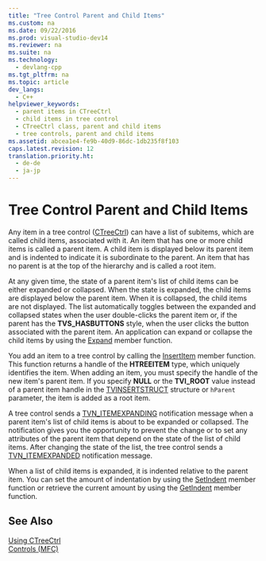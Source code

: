 ```yaml
---
title: "Tree Control Parent and Child Items"
ms.custom: na
ms.date: 09/22/2016
ms.prod: visual-studio-dev14
ms.reviewer: na
ms.suite: na
ms.technology: 
  - devlang-cpp
ms.tgt_pltfrm: na
ms.topic: article
dev_langs: 
  - C++
helpviewer_keywords: 
  - parent items in CTreeCtrl
  - child items in tree control
  - CTreeCtrl class, parent and child items
  - tree controls, parent and child items
ms.assetid: abcea1e4-fe9b-40d9-86dc-1db235f8f103
caps.latest.revision: 12
translation.priority.ht: 
  - de-de
  - ja-jp
---
```

# Tree Control Parent and Child Items
Any item in a tree control ([CTreeCtrl](../vs140/ctreectrl-class.md)) can have a list of subitems, which are called child items, associated with it. An item that has one or more child items is called a parent item. A child item is displayed below its parent item and is indented to indicate it is subordinate to the parent. An item that has no parent is at the top of the hierarchy and is called a root item.  
  
 At any given time, the state of a parent item's list of child items can be either expanded or collapsed. When the state is expanded, the child items are displayed below the parent item. When it is collapsed, the child items are not displayed. The list automatically toggles between the expanded and collapsed states when the user double-clicks the parent item or, if the parent has the **TVS_HASBUTTONS** style, when the user clicks the button associated with the parent item. An application can expand or collapse the child items by using the [Expand](../vs140/ctreectrl--expand.md) member function.  
  
 You add an item to a tree control by calling the [InsertItem](../vs140/ctreectrl--insertitem.md) member function. This function returns a handle of the **HTREEITEM** type, which uniquely identifies the item. When adding an item, you must specify the handle of the new item's parent item. If you specify **NULL** or the **TVI_ROOT** value instead of a parent item handle in the [TVINSERTSTRUCT](http://msdn.microsoft.com/library/windows/desktop/bb773452) structure or `hParent` parameter, the item is added as a root item.  
  
 A tree control sends a [TVN_ITEMEXPANDING](http://msdn.microsoft.com/library/windows/desktop/bb773537) notification message when a parent item's list of child items is about to be expanded or collapsed. The notification gives you the opportunity to prevent the change or to set any attributes of the parent item that depend on the state of the list of child items. After changing the state of the list, the tree control sends a [TVN_ITEMEXPANDED](http://msdn.microsoft.com/library/windows/desktop/bb773533) notification message.  
  
 When a list of child items is expanded, it is indented relative to the parent item. You can set the amount of indentation by using the [SetIndent](../vs140/ctreectrl--setindent.md) member function or retrieve the current amount by using the [GetIndent](../vs140/ctreectrl--getindent.md) member function.  
  
## See Also  
 [Using CTreeCtrl](../vs140/using-ctreectrl.md)   
 [Controls (MFC)](../vs140/controls--mfc-.md)